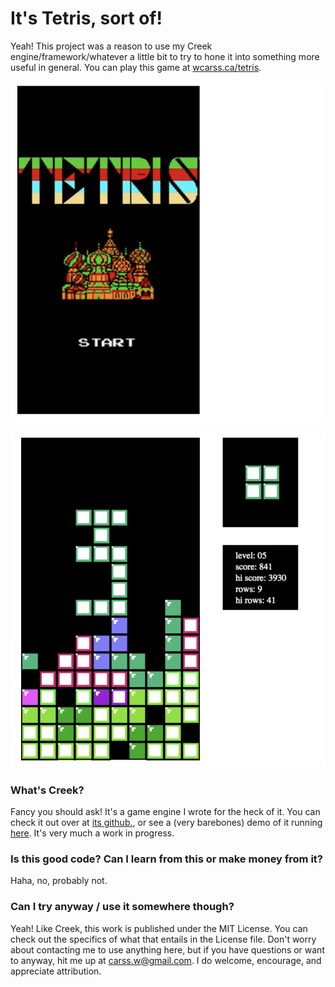 # It's Tetris, sort of!

Yeah! This project was a reason to use my Creek engine/framework/whatever a little bit to try to hone it into something more useful in general. You can play this game at [wcarss.ca/tetris](https://wcarss.ca/tetris).

![title](tetris-title-screen.png)

![screenshot](tetris-screenshot.png)

### What's Creek?

Fancy you should ask! It's a game engine I wrote for the heck of it. You can check it out over at [its github.](https://github.com/wcarss/creek), or see a (very barebones) demo of it running [here](https://wcarss.ca/creek). It's very much a work in progress.

### Is this good code? Can I learn from this or make money from it?

Haha, no, probably not.

### Can I try anyway / use it somewhere though?

Yeah! Like Creek, this work is published under the MIT License. You can check out the specifics of what that entails in the License file. Don't worry about contacting me to use anything here, but if you have questions or want to anyway, hit me up at [carss.w@gmail.com](mailto:carss.w@gmail.com). I do welcome, encourage, and appreciate attribution.
